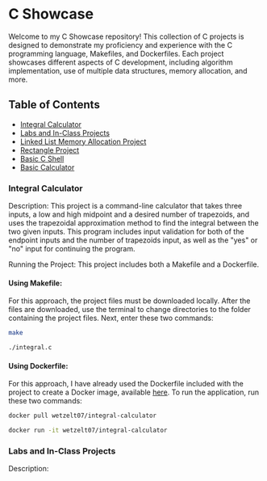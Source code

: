 # C Showcase

Welcome to my C Showcase repository! This collection of C projects is designed to demonstrate my proficiency and experience with the C programming language, Makefiles, and Dockerfiles. Each project showcases different aspects of C development, including algorithm implementation, use of multiple data structures, memory allocation, and more.

## Table of Contents
- [Integral Calculator](https://github.com/wetzelTanner/c-projects/tree/main/integral-project)
- [Labs and In-Class Projects](https://github.com/wetzelTanner/c-projects/tree/main/lab-projects)
- [Linked List Memory Allocation Project](https://github.com/wetzelTanner/c-projects/tree/main/linked-list-malloc)
- [Rectangle Project](https://github.com/wetzelTanner/c-projects/tree/main/rectangle-project)
- [Basic C Shell](https://github.com/wetzelTanner/c-projects/tree/main/shell-project)
- [Basic Calculator](https://github.com/wetzelTanner/c-projects/tree/main/user-calc-project)

### Integral Calculator
Description: This project is a command-line calculator that takes three inputs, a low and high midpoint and a desired number of trapezoids, and uses the trapezoidal approximation method to find the integral between the two given inputs. This program includes input validation for both of the endpoint inputs and the number of trapezoids input, as well as the "yes" or "no" input for continuing the program.

Running the Project: This project includes both a Makefile and a Dockerfile.
#### Using Makefile: 
For this approach, the project files must be downloaded locally. After the files are downloaded, use the terminal to change directories to the folder containing the project files. Next, enter these two commands:
```bash
make
```
```bash
./integral.c
```
#### Using Dockerfile:
For this approach, I have already used the Dockerfile included with the project to create a Docker image, available [here](https://hub.docker.com/r/wetzelt07/integral-calculator). To run the application, run these two commands:
```bash
docker pull wetzelt07/integral-calculator
```
```bash
docker run -it wetzelt07/integral-calculator
```

### Labs and In-Class Projects
Description: 
